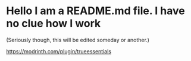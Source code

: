 # Hello I am a README.md file. I have no clue how I work

(Seriously though, this will be edited someday or another.)

https://modrinth.com/plugin/trueessentials
